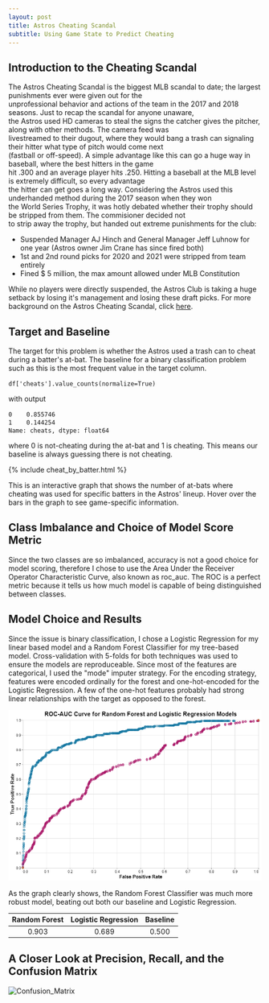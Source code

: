 ```yaml
---
layout: post
title: Astros Cheating Scandal
subtitle: Using Game State to Predict Cheating
---
```


## Introduction to the Cheating Scandal

The Astros Cheating Scandal is the biggest MLB scandal to date; the largest punishments ever were given out for the  
unprofessional behavior and actions of the team in the 2017 and 2018 seasons. Just to recap the scandal for anyone unaware,  
the Astros used HD cameras to steal the signs the catcher gives the pitcher, along with other methods. The camera feed was  
livestreamed to their dugout, where they would bang a trash can signaling their hitter what type of pitch would come next  
(fastball or off-speed). A simple advantage like this can go a huge way in baseball, where the best hitters in the game  
hit .300 and an average player hits .250. Hitting a baseball at the MLB level is extremely difficult, so every advantage  
the hitter can get goes a long way. Considering the Astros used this underhanded method during the 2017 season when they won  
the World Series Trophy, it was hotly debated whether their trophy should be stripped from them. The commisioner decided not  
to strip away the trophy, but handed out extreme punishments for the club: 

-   Suspended Manager AJ Hinch and General Manager Jeff Luhnow for one year (Astros owner Jim Crane has since fired both)
-   1st and 2nd round picks for 2020 and 2021 were stripped from team entirely
-   Fined $ 5 million, the max amount allowed under MLB Constitution

While no players were directly suspended, the Astros Club is taking a huge setback by losing it's management and losing these 
draft picks. For more background on the Astros Cheating Scandal, click [here](https://www.si.com/mlb/2020/01/13/houston-astros-cheating-punishment).

## Target and Baseline

The target for this problem is whether the Astros used a trash can to cheat during a batter's at-bat.
The baseline for a binary classification problem such as this is the most frequent value in the target column.

~~~
df['cheats'].value_counts(normalize=True)
~~~
with output
~~~
0    0.855746
1    0.144254
Name: cheats, dtype: float64
~~~

where 0 is not-cheating during the at-bat and 1 is cheating. This means our baseline is always guessing there is not cheating.

{% include cheat_by_batter.html %}

This is an interactive graph that shows the number of at-bats where cheating was used for specific batters in the Astros' lineup. Hover over the bars in the graph to see game-specific information.

## Class Imbalance and Choice of Model Score Metric

Since the two classes are so imbalanced, accuracy is not a good choice for model scoring, therefore I chose to use the Area Under the Receiver Operator Characteristic Curve, also known as roc_auc. The ROC is a perfect metric because it tells us how much model is capable of being distinguished between classes.

## Model Choice and Results

Since the issue is binary classification, I chose a Logistic Regression for my linear based model and a Random Forest Classifier for my tree-based model. Cross-validation with 5-folds for both techniques was used to ensure the models are reproduceable. Since most of the features are categorical, I used the "mode" imputer strategy. For the encoding strategy, features were encoded ordinally for the forest and one-hot-encoded for the Logistic Regression. A few of the one-hot features probably had strong linear relationships with the target as opposed to the forest.

![ROC_AUC](https://raw.githubusercontent.com/mtoce/Build2-Project/master/roc_auc.png)

As the graph clearly shows, the Random Forest Classifier was much more robust model, beating out both our baseline and Logistic Regression.

| Random Forest | Logistic Regression  | Baseline |
|:-:|:-:|:-:|
| 0.903 | 0.689 | 0.500  |

## A Closer Look at Precision, Recall, and the Confusion Matrix

![Confusion_Matrix]()
